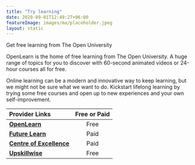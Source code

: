 ```yaml
---
title: "Try learning"
date: 2020-09-01T12:49:27+06:00
featureImage: images/ma/placeholder.jpeg
layout: static
---
```


Get free learning from The Open University

OpenLearn is the home of free learning from The Open University. A huge range of topics for you to discover with 60-second animated videos or 24-hour courses all for free.

Online learning can be a modern and innovative way to keep learning, but we might not be sure what we want to do. Kickstart lifelong learning by trying some free courses and open up to new experiences and your own self-improvement.

| Provider Links      | Free or Paid  |  
| :-----------          | :--------------:      |  
| [**OpenLearn**](https://www.open.edu/openlearn/) | Free | 
| [**Future Learn**](https://www.futurelearn.com/) | Paid | 
| [**Centre of Excellence**](https://www.centreofexcellence.com) | Paid | 
| [**Upskillwise**](https://upskillwise.com/online-learning-platforms/) | Free | 
  

<br/><br/>






